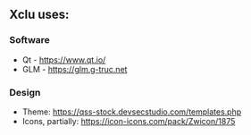 ## Xclu uses:

### Software

* Qt - https://www.qt.io/
* GLM - https://glm.g-truc.net

### Design

* Theme: https://qss-stock.devsecstudio.com/templates.php
* Icons, partially: https://icon-icons.com/pack/Zwicon/1875 
